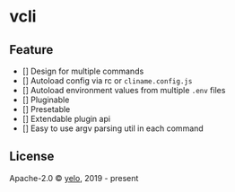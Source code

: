 # vcli

## Feature
- [] Design for multiple commands
- [] Autoload config via rc or `cliname.config.js`
- [] Autoload environment values from multiple `.env` files
- [] Pluginable
- [] Presetable
- [] Extendable plugin api
- [] Easy to use argv parsing util in each command

## License
Apache-2.0 &copy; [yelo](https://github.com/imyelo), 2019 - present
